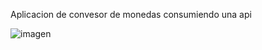 Aplicacion de convesor de monedas consumiendo una api

![imagen](https://github.com/CrysRou/Conversor-de-monedas/assets/162643660/d26aa7d8-eeef-4cd2-b8b8-2fb6ba7f7df6)

